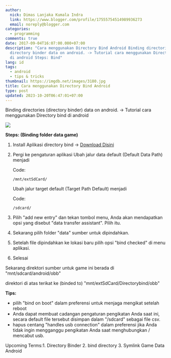 ```yaml
---
author:
  nick: Dimas Lanjaka Kumala Indra
  link: https://www.blogger.com/profile/17555754514989936273
  email: noreply@blogger.com
categories:
  - programming
comments: true
date: 2017-09-04T16:07:00.000+07:00
description: "Cara menggunakan Directory Bind Android Binding directories
  directory binder data on android. -> Tutorial cara menggunakan Directory bind
  di android Steps: Bind"
lang: id
tags:
  - android
  - tips & tricks
thumbnail: https://imgdb.net/images/3180.jpg
title: Cara menggunakan Directory Bind Android
type: post
updated: 2023-10-20T06:47:01+07:00
---
```


Binding directories (directory binder) data on android. -> Tutorial cara menggunakan Directory bind di android

[![](https://imgdb.net/images/3180.jpg)](https://imgdb.net/images/3180.jpg)

**Steps: (Binding folder data game)**

1.  Install Aplikasi directory bind -> [Download Disini](https://m.apkpure.com/id/root-directory-bind/com.vanpit.android.directorybind/download?from=details)
2.  Pergi ke pengaturan aplikasi
    Ubah jalur data default (Default Data Path) menjadi

    Code:

    ```plaintext
    /mnt/extSdCard/
    ```

    Ubah jalur target default (Target Path Default) menjadi


    Code:

    ```plaintext
    /sdcard/
    ```

3.  Pilih "add new entry" dan tekan tombol menu, Anda akan mendapatkan opsi yang disebut "data transfer assistant". Pilih itu.
4.  Sekarang pilih folder "data" sumber untuk dipindahkan.
5.  Setelah file dipindahkan ke lokasi baru pilih opsi "bind checked" di menu aplikasi.
6.  Selesai


Sekarang direktori sumber untuk game ini berada di "mnt/sdcard/android/obb"

direktori di atas terikat ke (binded to) "mnt/extSdCard/Directorybind/obb"

**Tips:**


*   pilih "bind on boot" dalam preferensi untuk menjaga mengikat setelah reboot
*   Anda dapat membuat cadangan pengaturan pengikatan Anda saat ini, secara default file tersebut disimpan dalam "/sdcard" sebagai file csv. 
*   hapus centang "handles usb connection" dalam preferensi jika Anda tidak ingin mengganggu pengikatan Anda saat menghubungkan / mencabut usb.

Upcoming Terms:1.  Directory Binder
2.  bind directory
3.  Symlink Game Data Android